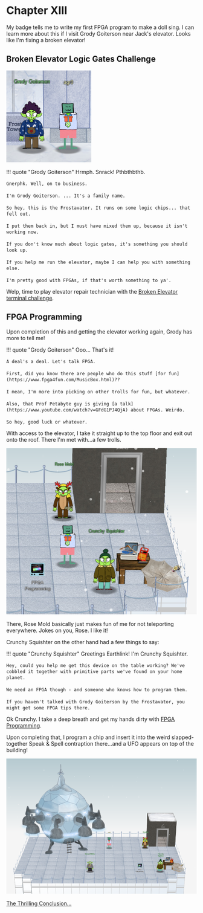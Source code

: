 # Chapter XIII

My badge tells me to write my first FPGA program to make a doll sing. I can learn more about this if I visit Grody Goiterson near Jack's elevator. Looks like I'm fixing a broken elevator!

## Broken Elevator Logic Gates Challenge

![Grody Goiterson](../img/start/img32.png)

!!! quote "Grody Goiterson"
    Hrmph. Snrack! Pthbthbthb.

    Gnerphk. Well, on to business.

    I'm Grody Goiterson. ... It's a family name.

    So hey, this is the Frostavator. It runs on some logic chips... that fell out.

    I put them back in, but I must have mixed them up, because it isn't working now.

    If you don't know much about logic gates, it's something you should look up.

    If you help me run the elevator, maybe I can help you with something else.

    I'm pretty good with FPGAs, if that's worth something to ya'.

Welp, time to play elevator repair technician with the [Broken Elevator terminal challenge](../term_ec.md).

## FPGA Programming

Upon completion of this and getting the elevator working again, Grody has more to tell me!

!!! quote "Grody Goiterson"
    Ooo... That's it!

    A deal's a deal. Let's talk FPGA.

    First, did you know there are people who do this stuff [for fun](https://www.fpga4fun.com/MusicBox.html)??

    I mean, I'm more into picking on other trolls for fun, but whatever.

    Also, that Prof Petabyte guy is giving [a talk](https://www.youtube.com/watch?v=GFdG1PJ4QjA) about FPGAs. Weirdo.

    So hey, good luck or whatever.

With access to the elevator, I take it straight up to the top floor and exit out onto the roof. There I'm met with...a few trolls.

![Trolls on the Rooftop](../img/start/img33.png)

There, Rose Mold basically just makes fun of me for not teleporting everywhere. Jokes on you, Rose. I like it!

Crunchy Squishter on the other hand had a few things to say:

!!! quote "Crunchy Squishter"
    Greetings Earthlink! I'm Crunchy Squishter.

    Hey, could you help me get this device on the table working? We've cobbled it together with primitive parts we've found on your home planet.

    We need an FPGA though - and someone who knows how to program them.

    If you haven't talked with Grody Goiterson by the Frostavator, you might get some FPGA tips there.

Ok Crunchy. I take a deep breath and get my hands dirty with [FPGA Programming](../obj13.md).

Upon completing that, I program a chip and insert it into the weird slapped-together Speak & Spell contraption there...and a UFO appears on top of the building!

![Whoa!](../img/start/img34.png)

[The Thrilling Conclusion...](conclusion.md)